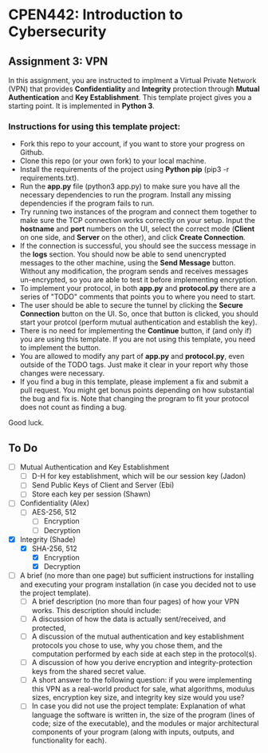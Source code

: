 # CPEN442: Introduction to Cybersecurity
## Assignment 3: VPN

In this assignment, you are instructed to implment a Virtual Private Network (VPN) that provides **Confidentiality** and **Integrity** protection through **Mutual Authentication** and **Key Establishment**. This template project gives you a starting point. It is implemented in **Python 3**. 

### Instructions for using this template project:
- Fork this repo to your account, if you want to store your progress on Github.
- Clone this repo (or your own fork) to your local machine.
- Install the requirements of the project using **Python pip** (pip3 -r requirements.txt).
- Run the **app.py** file (python3 app.py) to make sure you have all the necessary dependencies to run the program. Install any missing dependencies if the program fails to run.
- Try running two instances of the program and connect them together to make sure the TCP connection works correctly on your setup. Input the **hostname** and **port** numbers on the UI, select the correct mode (**Client** on one side, and **Server** on the other), and click **Create Connection**.
- If the connection is successful, you should see the success message in the **logs** section. You should now be able to send unencrypted messages to the other machine, using the **Send Message** button. Without any modification, the program sends and receives messages un-encrypted, so you are able to test it before implementing encryption.
- To implement your protocol, in both **app.py** and **protocol.py** there are a series of "TODO" comments that points you to where you need to start.
- The user should be able to secure the tunnel by clicking the **Secure Connection** button on the UI. So, once that button is clicked, you should start your protcol (perform mutual authentication and establish the key).
- There is no need for implementing the **Continue** button, if (and only if) you are using this template. If you are not using this template, you need to implement the button. 
- You are allowed to modify any part of **app.py** and **protocol.py**, even outside of the TODO tags. Just make it clear in your report why those changes were necessary.
- If you find a bug in this template, please implement a fix and submit a pull request. You might get bonus points depending on how substantial the bug and fix is. Note that changing the program to fit your protocol does not count as finding a bug.

Good luck.


## To Do
- [ ] Mutual Authentication and Key Establishment 
    - [ ] D-H for key establishment, which will be our session key (Jadon)
    - [ ] Send Public Keys of Client and Server (Ebi)
    - [ ] Store each key per session (Shawn)
- [ ] Confidentiality (Alex)
    - [ ] AES-256, 512
        - [ ] Encryption
        - [ ] Decryption
- [x] Integrity (Shade)
    - [x]  SHA-256, 512
        - [x] Encryption
        - [x] Decryption
- [ ]  A brief (no more than one page) but sufficient instructions for installing and executing your program installation (in case you decided not to use the project template).
    - [ ]  A brief description (no more than four pages) of how your VPN works. This description should include:
    - [ ]  A discussion of how the data is actually sent/received, and protected,
    - [ ]  A discussion of the mutual authentication and key establishment protocols you chose to use, why you chose them, and the computation performed by each side at each step in the protocol(s).
    - [ ]  A discussion of how you derive encryption and integrity-protection keys from the shared secret value.
    - [ ]  A short answer to the following question: if you were implementing this VPN as a real-world product for sale, what algorithms, modulus sizes, encryption key size, and integrity key size would you use?
    - [ ]  In case you did not use the project template: Explanation of what language the software is written in, the size of the program (lines of code; size of the executable), and the modules or major architectural components of your program (along with inputs, outputs, and functionality for each).

